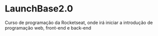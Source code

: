 # LaunchBase2.0
Curso de programação da Rocketseat, onde irá iniciar a introdução de programação web, front-end e back-end
